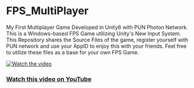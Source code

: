 # FPS_MultiPlayer

My First Multiplayer Game Developed in Unity6 with PUN Photon Network. This is a Windows-based FPS Game utilizing Unity's New Input System.
This Repository shares the Source Files of the game, register yourself with PUN network and use your AppID to enjoy this with your friends. Feel free to utilize these files as a base for your own FPS Game.

[![Watch the video](https://img.youtube.com/vi/1TqYyqCsBc8/maxresdefault.jpg)](https://youtu.be/1TqYyqCsBc8)

### [Watch this video on YouTube](https://youtu.be/1TqYyqCsBc8)
